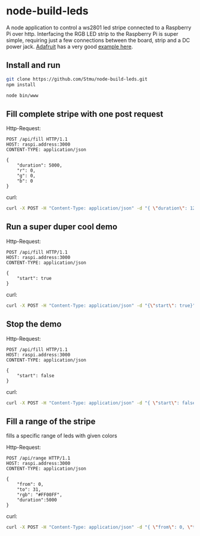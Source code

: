 # node-build-leds

A node application to control a ws2801 led stripe connected to a Raspberry Pi over http. Interfacing the RGB LED strip to the Raspberry Pi is super simple, requiring just a few connections between the board, strip and a DC power jack. [Adafruit][] has a very good [example here][]. 

[example here]: https://learn.adafruit.com/light-painting-with-raspberry-pi/hardware "Connection Sample"
[Adafruit]: https://learn.adafruit.com "Adafruit"

## Install and run

```sh
git clone https://github.com/Stmu/node-build-leds.git
npm install

node bin/www
```

## Fill complete stripe with one post request

Http-Request:

````http-header
POST /api/fill HTTP/1.1
HOST: raspi.address:3000
CONTENT-TYPE: application/json

{
    "duration": 5000,
    "r": 0,
    "g": 0,
    "b": 0
}
````

curl:

````sh
curl -X POST -H "Content-Type: application/json" -d "{ \"duration\": 1200000, \"r\": 0, \"g\": 127, \"b\": 127 }" http://rapi.address:3000/api/fill
````

## Run a super duper cool demo

Http-Request:

````http-header
POST /api/fill HTTP/1.1
HOST: raspi.address:3000
CONTENT-TYPE: application/json

{
    "start": true
}
````

curl:

```sh
curl -X POST -H "Content-Type: application/json" -d "{\"start\": true}" http://rapi.address:3000/api/demo
```

## Stop the demo

Http-Request:

````http-header
POST /api/fill HTTP/1.1
HOST: raspi.address:3000
CONTENT-TYPE: application/json

{
    "start": false
}
````

curl:

```sh
curl -X POST -H "Content-Type: application/json" -d "{ \"start\": false}" http://rapi.address:3000/api/demo
```

## Fill a range of the stripe

fills a specific range of leds with given colors

Http-Request:

````http-header
POST /api/range HTTP/1.1
HOST: raspi.address:3000
CONTENT-TYPE: application/json

{
    "from": 0,
    "to": 31,
    "rgb": "#FF00FF",
    "duration":5000
}
````

curl:

```sh
curl -X POST -H "Content-Type: application/json" -d "{ \"from\": 0, \"to\": 31, \"rgb\": \"#FF00FF\", \"duration\": 1200000 }" http://rapi.address:3000/api/range
```
